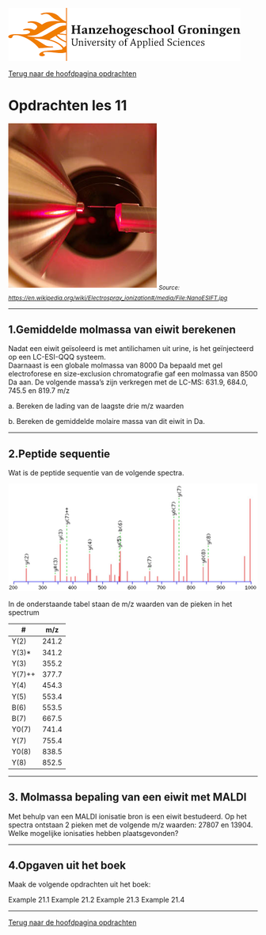 ![Hanze](../../hanze/hanze.png)

[Terug naar de hoofdpagina opdrachten](../opdrachten.md)

# Opdrachten les 11

![Pic](./impression/impression.jpg)
*<sub>Source: https://en.wikipedia.org/wiki/Electrospray_ionization#/media/File:NanoESIFT.jpg</sub>*

---

## 1.Gemiddelde molmassa van eiwit berekenen
Nadat een eiwit geïsoleerd is met antilichamen uit urine, is het geïnjecteerd op een LC-ESI-QQQ systeem.  
Daarnaast is een globale molmassa van 8000 Da bepaald met gel electroforese en size-exclusion chromatografie gaf een molmassa van 8500 Da aan. De volgende massa’s zijn verkregen met de LC-MS: 631.9, 684.0, 745.5 en 819.7 m/z

a. Bereken de lading van de laagste drie m/z waarden

b. Bereken de gemiddelde molaire massa van dit eiwit in Da.


---

## 2.Peptide sequentie 
Wat is de peptide sequentie van de volgende spectra.

![Figure 1](./pics/fig1.png)

In de onderstaande tabel staan de m/z waarden van de pieken in het spectrum


|#	    |m/z  |
|-------|-----|
|Y(2)	  |241.2|
|Y(3)*	|341.2|
|Y(3)	  |355.2|
|Y(7)++	|377.7|
|Y(4)	  |454.3|
|Y(5)	  |553.4|
|B(6)	  |553.5|
|B(7)	  |667.5|
|Y0(7)	|741.4|
|Y(7)	  |755.4|
|Y0(8)	|838.5|
|Y(8)	  |852.5|

---

## 3. Molmassa bepaling van een eiwit met MALDI
Met behulp van een MALDI ionisatie bron is een eiwit bestudeerd. Op het spectra ontstaan 2 pieken met de volgende m/z waarden: 27807 en 13904. Welke mogelijke ionisaties hebben plaatsgevonden?

---

## 4.Opgaven uit het boek
Maak de volgende opdrachten uit het boek:

Example 21.1
Example 21.2
Example 21.3
Example 21.4

---

[Terug naar de hoofdpagina opdrachten](../opdrachten.md)


<script type="text/x-mathjax-config">
  MathJax.Hub.Config({
    tex2jax: {
      inlineMath: [ ['$','$'], ["\\(","\\)"] ],
      processEscapes: true
    }
  });
</script>
    
<script type="text/javascript"
        src="https://cdn.mathjax.org/mathjax/latest/MathJax.js?config=TeX-AMS-MML_HTMLorMML">
</script>